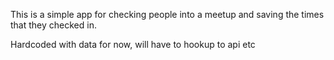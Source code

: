 This is a simple app for checking people into a meetup and saving the times that they checked in.

Hardcoded with data for now, will have to hookup to api etc


